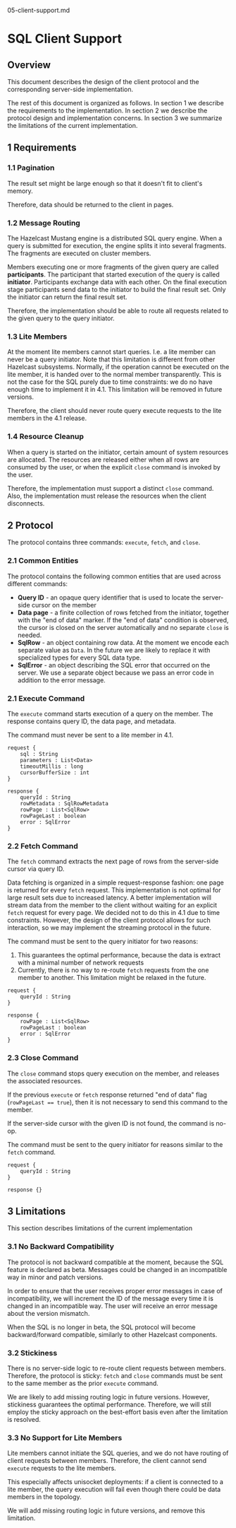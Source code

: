 05-client-support.md

# SQL Client Support

## Overview

This document describes the design of the client protocol and the corresponding server-side implementation.    

The rest of this document is organized as follows. In section 1 we describe the requirements to the implementation. In 
section 2 we describe the protocol design and implementation concerns. In section 3 we summarize the limitations of the current
implementation.

## 1 Requirements

### 1.1 Pagination

The result set might be large enough so that it doesn't fit to client's memory. 

Therefore, data should be returned to the client in pages.

### 1.2 Message Routing

The Hazelcast Mustang engine is a distributed SQL query engine. When a query is submitted for execution, the engine splits
it into several fragments. The fragments are executed on cluster members. 

Members executing one or more fragments of the given query are called **participants**. The participant that started execution 
of the query is called **initiator**. Participants exchange data with each other. On the final execution stage participants send
data to the initiator to build the final result set. Only the initiator can return the final result set. 

Therefore, the implementation should be able to route all requests related to the given query to the query initiator. 

### 1.3 Lite Members

At the moment lite members cannot start queries. I.e. a lite member can never be a query initiator. Note that this limitation
is different from other Hazelcast subsystems. Normally, if the operation cannot be executed on the lite member, it is handed 
over to the normal member transparently. This is not the case for the SQL purely due to time constraints: we do no have enough
time to implement it in 4.1. This limitation will be removed in future versions.

Therefore, the client should never route query execute requests to the lite members in the 4.1 release. 

### 1.4 Resource Cleanup

When a query is started on the initiator, certain amount of system resources are allocated. The resources are released either
when all rows are consumed by the user, or when the explicit `close` command is invoked by the user.

Therefore, the implementation must support a distinct `close` command. Also, the implementation must release the resources when
the client disconnects.

## 2 Protocol

The protocol contains three commands: `execute`, `fetch`, and `close`.

### 2.1 Common Entities

The protocol contains the following common entities that are used across different commands:
- **Query ID** - an opaque query identifier that is used to locate the server-side cursor on the member
- **Data page** - a finite collection of rows fetched from the initiator, together with the "end of data" marker. If the 
"end of data" condition is observed, the cursor is closed on the server automatically and no separate `close` is needed.
- **SqlRow** - an object containing row data. At the moment we encode each separate value as `Data`. In the future we are likely
to replace it with specialized types for every SQL data type.
- **SqlError** - an object describing the SQL error that occurred on the server. We use a separate object because we pass an 
error code in addition to the error message.

### 2.1 Execute Command

The `execute` command starts execution of a query on the member. The response contains query ID, the data page, and metadata.

The command must never be sent to a lite member in 4.1.

```
request {
    sql : String 
    parameters : List<Data>
    timeoutMillis : long
    cursorBufferSize : int
}

response {
    queryId : String
    rowMetadata : SqlRowMetadata
    rowPage : List<SqlRow>
    rowPageLast : boolean
    error : SqlError
}
```

### 2.2 Fetch Command

The `fetch` command extracts the next page of rows from the server-side cursor via query ID. 

Data fetching is organized in a simple request-response fashion: one page is returned for every `fetch` request. This 
implementation is not optimal for large result sets due to increased latency. A better implementation will stream data from the 
member to the client without waiting for an explicit `fetch` request for every page. We decided not to do this in 4.1 due to 
time constraints. However, the design of the client protocol allows for such interaction, so we may implement the streaming 
protocol in the future. 

The command must be sent to the query initiator for two reasons:
1. This guarantees the optimal performance, because the data is extract with a minimal number of network requests 
1. Currently, there is no way to re-route `fetch` requests from the one member to another. This limitation might be relaxed in 
the future.

```
request {
    queryId : String
}

response {
    rowPage : List<SqlRow>
    rowPageLast : boolean
    error : SqlError
}
```

### 2.3 Close Command

The `close` command stops query execution on the member, and releases the associated resources. 

If the previous `execute` or `fetch` response returned "end of data" flag (`rowPageLast == true`), then it is not necessary 
to send this command to the member.

If the server-side cursor with the given ID is not found, the command is no-op.

The command must be sent to the query initiator for reasons similar to the `fetch` command.

```
request {
    queryId : String
}

response {}
```
  
## 3 Limitations

This section describes limitations of the current implementation

### 3.1 No Backward Compatibility

The protocol is not backward compatible at the moment, because the SQL feature is declared as beta. Messages could be changed 
in an incompatible way in minor and patch versions. 

In order to ensure that the user receives proper error messages in case of incompatibility, we will increment the ID of the 
message every time it is changed in an incompatible way. The user will receive an error message about the version mismatch.

When the SQL is no longer in beta, the SQL protocol will become backward/forward compatible, similarly to other Hazelcast 
components.  

### 3.2 Stickiness

There is no server-side logic to re-route client requests between members. Therefore, the protocol is sticky: `fetch` and 
`close` commands must be sent to the same member as the prior `execute` command.

We are likely to add missing routing logic in future versions. However, stickiness guarantees the optimal performance. Therefore,
we will still employ the sticky approach on the best-effort basis even after the limitation is resolved. 

### 3.3 No Support for Lite Members

Lite members cannot initiate the SQL queries, and we do not have routing of client requests between members. Therefore, the 
client cannot send `execute` requests to the lite members. 

This especially affects unisocket deployments: if a client is connected to a lite member, the query execution will fail
even though there could be data members in the topology. 

We will add missing routing logic in future versions, and remove this limitation. 
